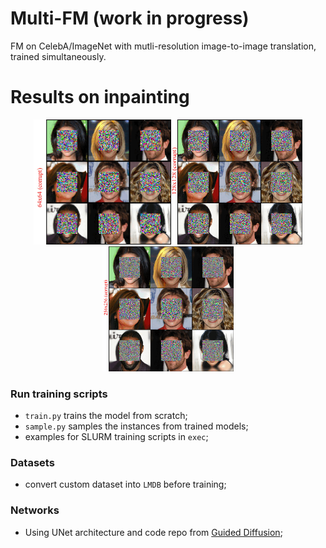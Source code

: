 # Multi-FM (work in progress)

FM on CelebA/ImageNet with mutli-resolution image-to-image translation, trained simultaneously.


# Results on inpainting
<div align="center">
    <img src="assets/mdm_64.gif" height="200"><img src="assets/mdm_128.gif" height="200"><img src="assets/mdm_256.gif" height="200">
</div>

### Run training scripts
* `train.py` trains the model from scratch;
* `sample.py` samples the instances from trained models;
* examples for SLURM training scripts in `exec`;
### Datasets
* convert custom dataset into `LMDB` before training;

### Networks
* Using UNet architecture and code repo from [Guided Diffusion](https://github.com/openai/guided-diffusion/tree/main);

